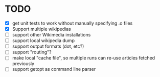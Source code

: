 # TODO

 - [x] get unit tests to work without manually specifying .o files
 - [x] Support multiple wikipedias
 - [ ] support other Wikimedia installations
 - [ ] support local wikipedia dump
 - [ ] support output formats (dot, etc?)
 - [ ] support "routing"?
 - [ ] make local "cache file", so multiple runs can re-use articles fetched
       previously
 - [ ] support getopt as command line parser
